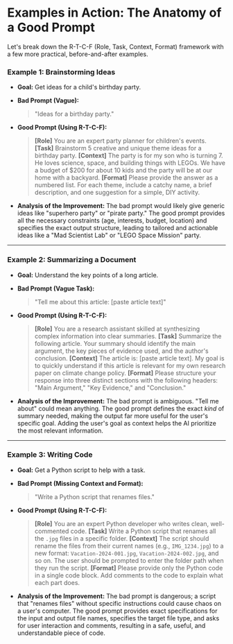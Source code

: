 # Examples in Action: The Anatomy of a Good Prompt

Let's break down the R-T-C-F (Role, Task, Context, Format) framework with a few more practical, before-and-after examples.

### Example 1: Brainstorming Ideas

*   **Goal:** Get ideas for a child's birthday party.
*   **Bad Prompt (Vague):**
    > "Ideas for a birthday party."

*   **Good Prompt (Using R-T-C-F):**
    > **[Role]** You are an expert party planner for children's events.
    > **[Task]** Brainstorm 5 creative and unique theme ideas for a birthday party.
    > **[Context]** The party is for my son who is turning 7. He loves science, space, and building things with LEGOs. We have a budget of $200 for about 10 kids and the party will be at our home with a backyard.
    > **[Format]** Please provide the answer as a numbered list. For each theme, include a catchy name, a brief description, and one suggestion for a simple, DIY activity.

*   **Analysis of the Improvement:** The bad prompt would likely give generic ideas like "superhero party" or "pirate party." The good prompt provides all the necessary constraints (age, interests, budget, location) and specifies the exact output structure, leading to tailored and actionable ideas like a "Mad Scientist Lab" or "LEGO Space Mission" party.

---

### Example 2: Summarizing a Document

*   **Goal:** Understand the key points of a long article.
*   **Bad Prompt (Vague Task):**
    > "Tell me about this article: [paste article text]"

*   **Good Prompt (Using R-T-C-F):**
    > **[Role]** You are a research assistant skilled at synthesizing complex information into clear summaries.
    > **[Task]** Summarize the following article. Your summary should identify the main argument, the key pieces of evidence used, and the author's conclusion.
    > **[Context]** The article is: [paste article text]. My goal is to quickly understand if this article is relevant for my own research paper on climate change policy.
    > **[Format]** Please structure your response into three distinct sections with the following headers: "Main Argument," "Key Evidence," and "Conclusion."

*   **Analysis of the Improvement:** The bad prompt is ambiguous. "Tell me about" could mean anything. The good prompt defines the exact *kind* of summary needed, making the output far more useful for the user's specific goal. Adding the user's goal as context helps the AI prioritize the most relevant information.

---

### Example 3: Writing Code

*   **Goal:** Get a Python script to help with a task.
*   **Bad Prompt (Missing Context and Format):**
    > "Write a Python script that renames files."

*   **Good Prompt (Using R-T-C-F):**
    > **[Role]** You are an expert Python developer who writes clean, well-commented code.
    > **[Task]** Write a Python script that renames all the `.jpg` files in a specific folder.
    > **[Context]** The script should rename the files from their current names (e.g., `IMG_1234.jpg`) to a new format: `Vacation-2024-001.jpg`, `Vacation-2024-002.jpg`, and so on. The user should be prompted to enter the folder path when they run the script.
    > **[Format]** Please provide only the Python code in a single code block. Add comments to the code to explain what each part does.

*   **Analysis of the Improvement:** The bad prompt is dangerous; a script that "renames files" without specific instructions could cause chaos on a user's computer. The good prompt provides exact specifications for the input and output file names, specifies the target file type, and asks for user interaction and comments, resulting in a safe, useful, and understandable piece of code.
